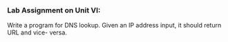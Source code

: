 ### Lab Assignment on Unit VI:
Write a program for DNS lookup. Given an IP address input, it should return URL and vice-
versa.